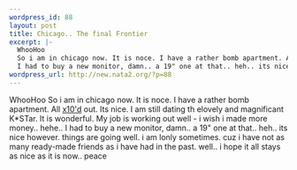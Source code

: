```yaml
--- 
wordpress_id: 88
layout: post
title: Chicago.. The final Frontier
excerpt: |-
  WhooHoo
  So i am in chicago now. It is noce. I have a rather bomb apartment. All x10'd out. Its nice. I am still dating th elovely and magnificant K*STar. It is wonderful. My job is working out well - i wish i made more money.. hehe.. 
  I had to buy a new monitor, damn.. a 19" one at that.. heh.. its nice however. things are going well. i am lonly sometimes. cuz ...
wordpress_url: http://new.nata2.org/?p=88
---
```

WhooHoo
So i am in chicago now. It is noce. I have a rather bomb apartment. All <a href="http://www.x10.com">x10'd</a> out. Its nice. I am still dating th elovely and magnificant K*STar. It is wonderful. My job is working out well - i wish i made more money.. hehe.. 
I had to buy a new monitor, damn.. a 19" one at that.. heh.. its nice however. things are going well. i am lonly sometimes. cuz i have not as many ready-made friends as i have had in the past. well.. i hope it all stays as nice as it is now.. peace
